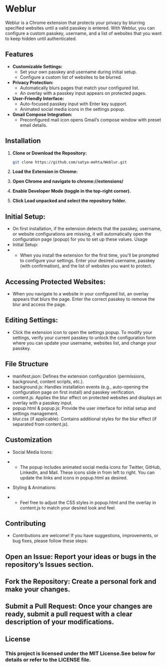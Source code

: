 # Weblur

Weblur is a Chrome extension that protects your privacy by blurring specified websites until a valid passkey is entered. With Weblur, you can configure a custom passkey, username, and a list of websites that you want to keep hidden until authenticated.

## Features

- **Customizable Settings:**
  - Set your own passkey and username during initial setup.
  - Configure a custom list of websites to be blurred.
- **Privacy Protection:**
  - Automatically blurs pages that match your configured list.
  - An overlay with a passkey input appears on protected pages.
- **User-Friendly Interface:**
  - Auto-focused passkey input with Enter key support.
  - Animated social media icons in the settings popup.
- **Gmail Compose Integration:**
  - Preconfigured mail icon opens Gmail’s compose window with preset email details.

## Installation

1. **Clone or Download the Repository:**
   ```bash
   git clone https://github.com/satya-mehta/Weblur.git

2. **Load the Extension in Chrome:**

3. **Open Chrome and navigate to chrome://extensions/**

4. **Enable Developer Mode (toggle in the top-right corner).**

5. **Click Load unpacked and select the repository folder.**

## Initial Setup:

- On first installation, if the extension detects that the passkey, username, or website configurations are missing, it will automatically open the configuration page (popup) for you to set up these values.
Usage
- Initial Setup:
 - - When you install the extension for the first time, you'll be prompted to configure your settings. Enter your desired username, passkey (with confirmation), and the list of websites you want to protect.

## Accessing Protected Websites:
 - When you navigate to a website in your configured list, an overlay appears that blurs the page. Enter the correct passkey to remove the blur and access the page.

## Editing Settings:
 - Click the extension icon to open the settings popup. To modify your settings, verify your current passkey to unlock the configuration form where you can update your username, websites list, and change your passkey.

## File Structure
 - manifest.json: Defines the extension configuration (permissions, background, content scripts, etc.).
 - background.js: Handles installation events (e.g., auto-opening the configuration page on first install) and passkey verification.
 -  content.js: Applies the blur effect on protected websites and displays an overlay with a passkey input.
 - popup.html & popup.js: Provide the user interface for initial setup and settings management.
 - blur.css (if applicable): Contains additional styles for the blur effect (if separated from content.js).

## Customization

 - Social Media Icons:
 - - The popup includes animated social media icons for Twitter, GitHub, LinkedIn, and Mail. These icons slide in from left to right. You can update the links and icons in popup.html as desired.

 - Styling & Animations:
 - - Feel free to adjust the CSS styles in popup.html and the overlay in content.js to match your desired look and feel.

## Contributing
 - Contributions are welcome! If you have suggestions, improvements, or bug fixes, please follow these steps:

## Open an Issue: Report your ideas or bugs in the repository’s Issues section.

## Fork the Repository: Create a personal fork and make your changes.
## Submit a Pull Request: Once your changes are ready, submit a pull request with a clear description of your modifications.

## License
### This project is licensed under the MIT License.See below for details or refer to the LICENSE file.